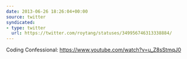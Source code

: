 ```yaml
---
date: 2013-06-26 18:26:04+00:00
source: twitter
syndicated:
- type: twitter
  url: https://twitter.com/roytang/statuses/349956746313338884/
---
```


Coding Confessional: https://www.youtube.com/watch?v=u_Z8sStmqJ0